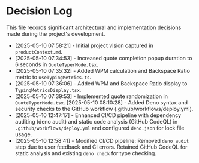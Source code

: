 # Decision Log

This file records significant architectural and implementation decisions made
during the project's development.

- [2025-05-10 07:58:21] - Initial project vision captured in
  `productContext.md`.
- [2025-05-10 07:34:53] - Increased quote completion popup duration to 6 seconds
  in `QuoteTyperMode.tsx`.
- [2025-05-10 07:35:32] - Added WPM calculation and Backspace Ratio metric to
  `useTypingMetrics.ts`.
- [2025-05-10 07:36:06] - Added WPM and Backspace Ratio display to
  `TypingMetricsDisplay.tsx`.
- [2025-05-10 07:39:53] - Implemented quote randomization in
  `QuoteTyperMode.tsx`. [2025-05-10 08:10:28] - Added Deno syntax and security
  checks to the GitHub workflow (.github/workflows/deploy.yml).
- [2025-05-10 12:47:17] - Enhanced CI/CD pipeline with dependency auditing (deno
  audit) and static code analysis (GitHub CodeQL) in
  `.github/workflows/deploy.yml` and configured `deno.json` for lock file usage.
- [2025-05-10 12:58:41] - Modified CI/CD pipeline: Removed `deno audit` step due
  to user feedback and CI errors. Retained GitHub CodeQL for static analysis and
  existing `deno check` for type checking.
